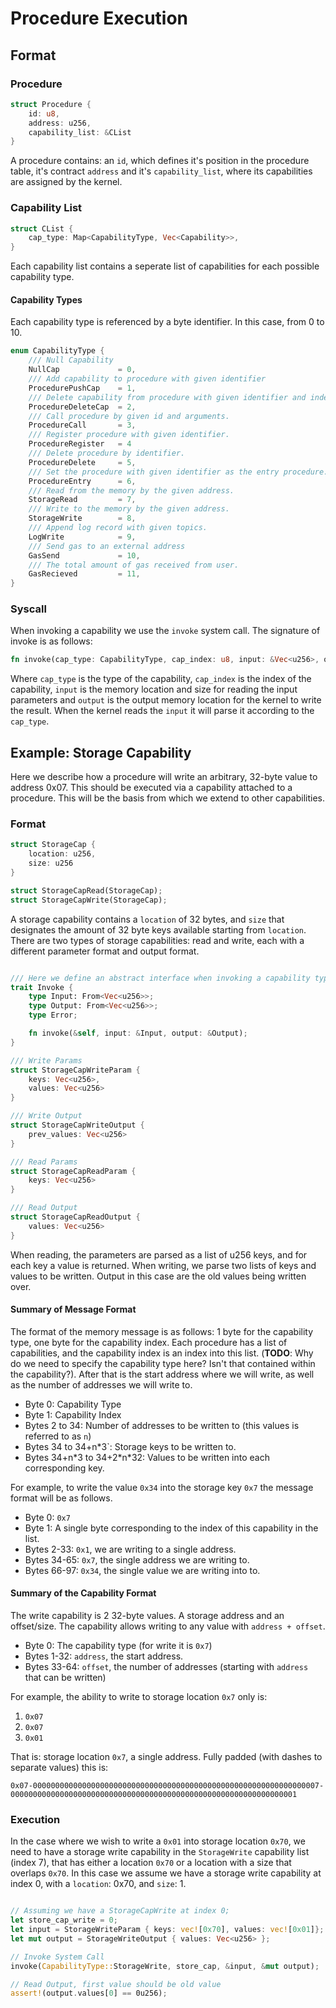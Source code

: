 # Procedure Execution

## Format
### Procedure
```rust
struct Procedure {
    id: u8,
    address: u256,
    capability_list: &CList
}
```
A procedure contains: an `id`, which defines it's position in the procedure table, it's contract `address` and it's `capability_list`, where its capabilities are assigned by the kernel.

### Capability List
```rust
struct CList {
    cap_type: Map<CapabilityType, Vec<Capability>>,
}
```

Each capability list contains a seperate list of capabilities for each possible capability type.

#### Capability Types
Each capability type is referenced by a byte identifier. In this case, from 0 to 10.
```rust
enum CapabilityType {
    /// Null Capability
    NullCap             = 0,
    /// Add capability to procedure with given identifier
    ProcedurePushCap    = 1,
    /// Delete capability from procedure with given identifier and index
    ProcedureDeleteCap  = 2,
    /// Call procedure by given id and arguments.
    ProcedureCall       = 3,
    /// Register procedure with given identifier.
    ProcedureRegister   = 4
    /// Delete procedure by identifier.
    ProcedureDelete     = 5,
    /// Set the procedure with given identifier as the entry procedure.
    ProcedureEntry      = 6,
    /// Read from the memory by the given address.
    StorageRead         = 7,
    /// Write to the memory by the given address.
    StorageWrite        = 8,
    /// Append log record with given topics.
    LogWrite            = 9,
    /// Send gas to an external address
    GasSend             = 10,
    /// The total amount of gas received from user.
    GasRecieved         = 11,
}
```

### Syscall

When invoking a capability we use the `invoke` system call. The signature of invoke is as follows:
```rust
fn invoke(cap_type: CapabilityType, cap_index: u8, input: &Vec<u256>, output: &mut Vec<u256>)
```
Where `cap_type` is the type of the capability, `cap_index` is the index of the capability, `input` is the memory location and size for reading the input parameters and `output` is the output memory location for the kernel to write the result. When the kernel reads the `input` it will parse it according to the `cap_type`.

## Example: Storage Capability
Here we describe how a procedure will write an arbitrary, 32-byte value to address 0x07. This should be executed via a capability attached to a procedure. This will be the basis from which we extend to other capabilities.

### Format
``` rust
struct StorageCap {
    location: u256,
    size: u256
}

struct StorageCapRead(StorageCap);
struct StorageCapWrite(StorageCap);

```

A storage capability contains a `location` of 32 bytes, and `size` that designates the amount of 32 byte keys available starting from `location`. There are two types of storage capabilities: read and write, each with a different parameter format and output format.

```rust

/// Here we define an abstract interface when invoking a capability type.
trait Invoke {
    type Input: From<Vec<u256>>;
    type Output: From<Vec<u256>>;
    type Error;

    fn invoke(&self, input: &Input, output: &Output);
}

/// Write Params
struct StorageCapWriteParam {
    keys: Vec<u256>,
    values: Vec<u256>
}

/// Write Output
struct StorageCapWriteOutput {
    prev_values: Vec<u256>
}

/// Read Params
struct StorageCapReadParam {
    keys: Vec<u256>
}

/// Read Output
struct StorageCapReadOutput {
    values: Vec<u256>
}

```

When reading, the parameters are parsed as a list of u256 keys, and for each key a value is returned. When writing, we parse two lists of keys and values to be written. Output in this case are the old values being written over.

#### Summary of Message Format

The format of the memory message is as follows: 1 byte for the capability type, one byte for the capability index. Each procedure has a list of capabilities, and the capability index is an index into this list. (**TODO**: Why do we need to specify the capability type here? Isn't that contained within the capability?). After that is the start address where we will write, as well as the number of addresses we will write to.

* Byte 0: Capability Type
* Byte 1: Capability Index
* Bytes 2 to 34: Number of addresses to be written to (this values is referred to as `n`)
* Bytes 34 to 34+n\*3`: Storage keys to be written to.
* Bytes 34+n\*3 to 34+2\*n\*32: Values to be written into each corresponding key.

For example, to write the value `0x34` into the storage key `0x7` the message format will be as follows.

* Byte 0: `0x7`
* Byte 1: A single byte corresponding to the index of this capability in the list.
* Bytes 2-33: `0x1`, we are writing to a single address.
* Bytes 34-65: `0x7`, the single address we are writing to.
* Bytes 66-97: `0x34`, the single value we are writing into to.

#### Summary of the Capability Format

The write capability is 2 32-byte values. A storage address and an offset/size. The capability allows writing to any value with `address + offset`.

* Byte 0: The capability type (for write it is `0x7`)
* Bytes 1-32: `address`, the start address.
* Bytes 33-64: `offset`, the number of addresses (starting with `address` that can be written)

For example, the ability to write to storage location `0x7` only is:

1. `0x07`
2. `0x07`
3. `0x01`

That is: storage location `0x7`, a single address. Fully padded (with dashes to separate values) this is:

```
0x07-0000000000000000000000000000000000000000000000000000000000000007-0000000000000000000000000000000000000000000000000000000000000001
```

### Execution

In the case where we wish to write a `0x01` into storage location `0x70`, we need to have a storage write capability in the `StorageWrite` capability list (index 7), that has either a location `0x70` or a location with a size that overlaps `0x70`. In this case we assume we have a storage write capability at index 0, with a `location`: 0x70, and `size`: 1.

```rust

// Assuming we have a StorageCapWrite at index 0;
let store_cap_write = 0;
let input = StorageWriteParam { keys: vec![0x70], values: vec![0x01]};
let mut output = StorageWriteOutput { values: Vec<u256> };

// Invoke System Call
invoke(CapabilityType::StorageWrite, store_cap, &input, &mut output);

// Read Output, first value should be old value
assert!(output.values[0] == 0u256);

```










